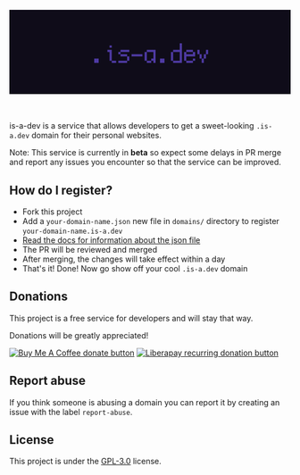 ![is-a-dev banner](./media/banner.png)

<br />

is-a-dev is a service that allows developers to get a sweet-looking `.is-a.dev` domain for their personal websites.

Note: This service is currently in **beta** so expect some delays in PR merge and report any issues you encounter so that the service can be improved.


## How do I register?
* Fork this project
* Add a `your-domain-name.json` new file in `domains/` directory to register `your-domain-name.is-a.dev`
* [Read the docs for information about the json file](./API.md)
* The PR will be reviewed and merged
* After merging, the changes will take effect within a day
* That's it! Done! Now go show off your cool `.is-a.dev` domain


## Donations
This project is a free service for developers and will stay that way.

Donations will be greatly appreciated!

<a href="https://www.buymeacoffee.com/phenax" target="_blank"><img src="https://img.shields.io/badge/buy%20me%20a%20coffee-donate-blue.svg?style=flat-square" alt="Buy Me A Coffee donate button" /></a>
<a href="https://liberapay.com/phenax" target="_blank"><img src="https://img.shields.io/badge/liberapay-donate-yellow.svg?style=flat-square" alt="Liberapay recurring donation button" /></a>



## Report abuse
If you think someone is abusing a domain you can report it by creating an issue with the label `report-abuse`.



## License
This project is under the [GPL-3.0](./LICENSE) license.
